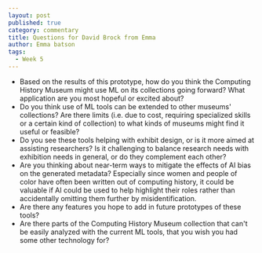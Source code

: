 ```yaml
---
layout: post
published: true
category: commentary
title: Questions for David Brock from Emma
author: Emma batson
tags:
  - Week 5
---
```

- Based on the results of this prototype, how do you think the Computing History Museum might use ML on its collections going forward? What application are you most hopeful or excited about?
- Do you think use of ML tools can be extended to other museums' collections? Are there limits (i.e. due to cost, requiring specialized skills or a certain kind of collection) to what kinds of museums might find it useful or feasible?
- Do you see these tools helping with exhibit design, or is it more aimed at assisting researchers? Is it challenging to balance research needs with exhibition needs in general, or do they complement each other?
- Are you thinking about near-term ways to mitigate the effects of AI bias on the generated metadata? Especially since women and people of color have often been written out of computing history, it could be valuable if AI could be used to help highlight their roles rather than accidentally omitting them further by misidentification.
- Are there any features you hope to add in future prototypes of these tools?
- Are there parts of the Computing History Museum collection that can't be easily analyzed with the current ML tools, that you wish you had some other technology for?